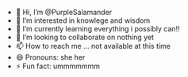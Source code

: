 - 👋 Hi, I’m @PurpleSalamander
- 👀 I’m interested in knowlege and wisdom
- 🌱 I’m currently learning everything i possibly can!!
- 💞️ I’m looking to collaborate on nothing yet
- 📫 How to reach me ... not available at this time
- 😄 Pronouns: she her
- ⚡ Fun fact: ummmmmmm

<!---
PurpleSalamander/PurpleSalamander is a ✨ special ✨ repository because its `README.md` (this file) appears on your GitHub profile.
You can click the Preview link to take a look at your changes.
--->
